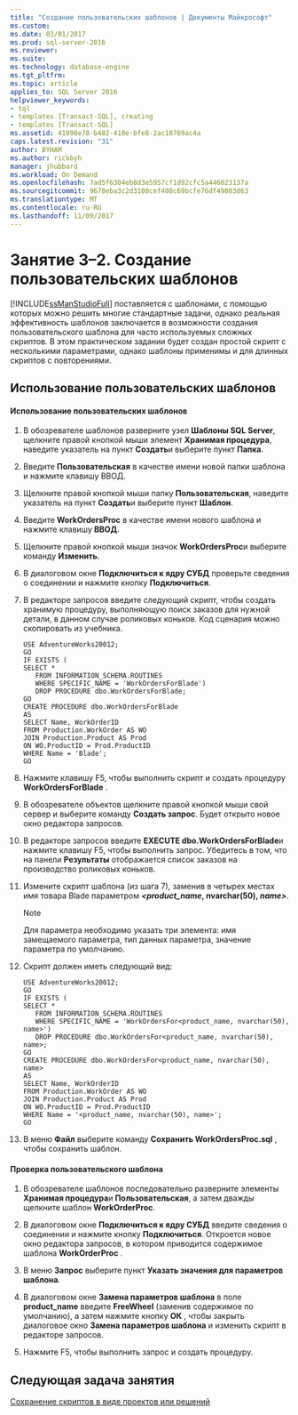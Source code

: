 ```yaml
---
title: "Создание пользовательских шаблонов | Документы Майкрософт"
ms.custom: 
ms.date: 03/01/2017
ms.prod: sql-server-2016
ms.reviewer: 
ms.suite: 
ms.technology: database-engine
ms.tgt_pltfrm: 
ms.topic: article
applies_to: SQL Server 2016
helpviewer_keywords:
- tql
- templates [Transact-SQL], creating
- templates [Transact-SQL]
ms.assetid: 41098e78-b482-410e-bfe8-2ac10769ac4a
caps.latest.revision: "31"
author: BYHAM
ms.author: rickbyh
manager: jhubbard
ms.workload: On Demand
ms.openlocfilehash: 7ad5f6304eb8d3e5957cf1d92cfc5a446023137a
ms.sourcegitcommit: 9678eba3c2d3100cef408c69bcfe76df49803d63
ms.translationtype: MT
ms.contentlocale: ru-RU
ms.lasthandoff: 11/09/2017
---
```

# <a name="lesson-3-2---create-custom-templates"></a>Занятие 3–2. Создание пользовательских шаблонов
[!INCLUDE[ssManStudioFull](../../includes/ssmanstudiofull-md.md)] поставляется с шаблонами, с помощью которых можно решить многие стандартные задачи, однако реальная эффективность шаблонов заключается в возможности создания пользовательского шаблона для часто используемых сложных скриптов. В этом практическом задании будет создан простой скрипт с несколькими параметрами, однако шаблоны применимы и для длинных скриптов с повторениями.  
  
## <a name="using-custom-templates"></a>Использование пользовательских шаблонов  
  
#### <a name="to-create-a-custom-template"></a>Использование пользовательских шаблонов  
  
1.  В обозревателе шаблонов разверните узел **Шаблоны SQL Server**, щелкните правой кнопкой мыши элемент **Хранимая процедура**, наведите указатель на пункт **Создать**и выберите пункт **Папка**.  
  
2.  Введите **Пользовательская** в качестве имени новой папки шаблона и нажмите клавишу ВВОД.  
  
3.  Щелкните правой кнопкой мыши папку **Пользовательская**, наведите указатель на пункт **Создать**и выберите пункт **Шаблон**.  
  
4.  Введите **WorkOrdersProc** в качестве имени нового шаблона и нажмите клавишу **ВВОД**.  
  
5.  Щелкните правой кнопкой мыши значок **WorkOrdersProc**и выберите команду **Изменить**.  
  
6.  В диалоговом окне **Подключиться к ядру СУБД** проверьте сведения о соединении и нажмите кнопку **Подключиться**.  
  
7.  В редакторе запросов введите следующий скрипт, чтобы создать хранимую процедуру, выполняющую поиск заказов для нужной детали, в данном случае роликовых коньков. Код сценария можно скопировать из учебника.  
  
    ```  
    USE AdventureWorks20012;  
    GO  
    IF EXISTS (  
    SELECT *   
       FROM INFORMATION_SCHEMA.ROUTINES   
       WHERE SPECIFIC_NAME = 'WorkOrdersForBlade')  
       DROP PROCEDURE dbo.WorkOrdersForBlade;  
    GO  
    CREATE PROCEDURE dbo.WorkOrdersForBlade  
    AS  
    SELECT Name, WorkOrderID   
    FROM Production.WorkOrder AS WO  
    JOIN Production.Product AS Prod  
    ON WO.ProductID = Prod.ProductID  
    WHERE Name = 'Blade';  
    GO  
    ```  
  
8.  Нажмите клавишу F5, чтобы выполнить скрипт и создать процедуру **WorkOrdersForBlade** .  
  
9. В обозревателе объектов щелкните правой кнопкой мыши свой сервер и выберите команду **Создать запрос**. Будет открыто новое окно редактора запросов.  
  
10. В редакторе запросов введите **EXECUTE dbo.WorkOrdersForBlade**и нажмите клавишу F5, чтобы выполнить запрос. Убедитесь в том, что на панели **Результаты** отображается список заказов на производство роликовых коньков.  
  
11. Измените скрипт шаблона (из шага 7), заменив в четырех местах имя товара Blade параметром ***\<*product_name**, **nvarchar(50)**, **name*>***.  
  
    > [!NOTE]  
    > Для параметра необходимо указать три элемента: имя замещаемого параметра, тип данных параметра, значение параметра по умолчанию.  
  
12. Скрипт должен иметь следующий вид:  
  
    ```  
    USE AdventureWorks20012;  
    GO  
    IF EXISTS (  
    SELECT *   
       FROM INFORMATION_SCHEMA.ROUTINES   
       WHERE SPECIFIC_NAME = 'WorkOrdersFor<product_name, nvarchar(50), name>')  
       DROP PROCEDURE dbo.WorkOrdersFor<product_name, nvarchar(50), name>;  
    GO  
    CREATE PROCEDURE dbo.WorkOrdersFor<product_name, nvarchar(50), name>  
    AS  
    SELECT Name, WorkOrderID   
    FROM Production.WorkOrder AS WO  
    JOIN Production.Product AS Prod  
    ON WO.ProductID = Prod.ProductID  
    WHERE Name = '<product_name, nvarchar(50), name>';  
    GO  
    ```  
  
13. В меню **Файл** выберите команду **Сохранить WorkOrdersProc.sql** , чтобы сохранить шаблон.  
  
#### <a name="to-test-the-custom-template"></a>Проверка пользовательского шаблона  
  
1.  В обозревателе шаблонов последовательно разверните элементы **Хранимая процедура**и **Пользовательская**, а затем дважды щелкните шаблон **WorkOrderProc**.  
  
2.  В диалоговом окне **Подключиться к ядру СУБД** введите сведения о соединении и нажмите кнопку **Подключиться**. Откроется новое окно редактора запросов, в котором приводится содержимое шаблона **WorkOrderProc** .  
  
3.  В меню **Запрос** выберите пункт **Указать значения для параметров шаблона**.  
  
4.  В диалоговом окне **Замена параметров шаблона** в поле **product_name** введите **FreeWheel** (заменив содержимое по умолчанию), а затем нажмите кнопку **ОК** , чтобы закрыть диалоговое окно **Замена параметров шаблона** и изменить скрипт в редакторе запросов.  
  
5.  Нажмите F5, чтобы выполнить запрос и создать процедуру.  
  
## <a name="next-task-in-lesson"></a>Следующая задача занятия  
[Сохранение скриптов в виде проектов или решений](../../tools/sql-server-management-studio/lesson-3-3-save-scripts-as-projects-or-solutions.md)  
  
  
  
